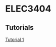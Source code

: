 # ELEC3404

## Tutorials

[Tutorial 1](http://nbviewer.jupyter.org/github/mridsole/ELEC3404/blob/master/tut1/tut1.ipynb)
